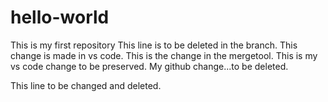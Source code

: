 # hello-world
This is my first repository
This line is to be deleted in the branch.
This change is made in vs code.
This is the change in the mergetool. 
This is my vs code change to be preserved.
My github change...to be deleted.

This line to be changed and deleted.
